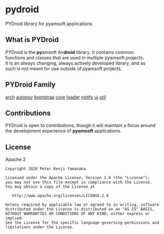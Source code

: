 # pydroid
PYDroid library for pyamsoft applications

## What is PYDroid

PYDroid is the **py**amsoft An**droid** library. It contains common  
functions and classes that are used in multiple pyamsoft projects.  
It is an always changing, always actively developed library, and as  
such is not meant for use outside of pyamsoft projects.

## PYDroid Family
[arch](https://github.com/pyamsoft/pydroid/tree/main/arch)
[autopsy](https://github.com/pyamsoft/pydroid/tree/main/autopsy)
[bootstrap](https://github.com/pyamsoft/pydroid/tree/main/bootstrap)
[core](https://github.com/pyamsoft/pydroid/tree/main/core)
[loader](https://github.com/pyamsoft/pydroid/tree/main/loader)
[notify](https://github.com/pyamsoft/pydroid/tree/main/notify)
[ui](https://github.com/pyamsoft/pydroid/tree/main/ui)
[util](https://github.com/pyamsoft/pydroid/tree/main/util)  

## Contributions

PYDroid is open to contributions, though it will maintain a focus around  
the development experience of **pyamsoft** applications.

## License

Apache 2

```
Copyright 2020 Peter Kenji Yamanaka

Licensed under the Apache License, Version 2.0 (the "License");
you may not use this file except in compliance with the License.
You may obtain a copy of the License at

   http://www.apache.org/licenses/LICENSE-2.0

Unless required by applicable law or agreed to in writing, software
distributed under the License is distributed on an "AS IS" BASIS,
WITHOUT WARRANTIES OR CONDITIONS OF ANY KIND, either express or implied.
See the License for the specific language governing permissions and
limitations under the License.
```
